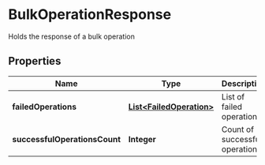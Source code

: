 

# BulkOperationResponse

Holds the response of a bulk operation

## Properties

Name | Type | Description | Notes
------------ | ------------- | ------------- | -------------
**failedOperations** | [**List&lt;FailedOperation&gt;**](FailedOperation.md) | List of failed operations |  [optional]
**successfulOperationsCount** | **Integer** | Count of successful operations |  [optional]



